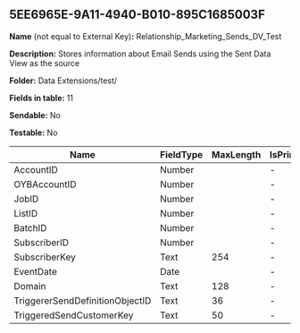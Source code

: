 ## 5EE6965E-9A11-4940-B010-895C1685003F

**Name** (not equal to External Key)**:** Relationship_Marketing_Sends_DV_Test

**Description:** Stores information about Email Sends using the Sent Data View as the source

**Folder:** Data Extensions/test/

**Fields in table:** 11

**Sendable:** No

**Testable:** No

| Name | FieldType | MaxLength | IsPrimaryKey | IsNullable | DefaultValue |
| --- | --- | --- | --- | --- | --- |
| AccountID | Number |  | - | - |  |
| OYBAccountID | Number |  | - | + |  |
| JobID | Number |  | - | - |  |
| ListID | Number |  | - | - |  |
| BatchID | Number |  | - | - |  |
| SubscriberID | Number |  | - | - |  |
| SubscriberKey | Text | 254 | - | - |  |
| EventDate | Date |  | - | - |  |
| Domain | Text | 128 | - | - |  |
| TriggererSendDefinitionObjectID | Text | 36 | - | + |  |
| TriggeredSendCustomerKey | Text | 50 | - | + |  |
